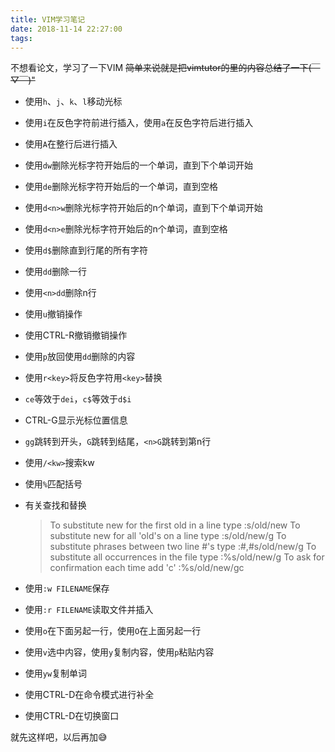 ```yaml
---
title: VIM学习笔记
date: 2018-11-14 22:27:00
tags:
---
```


不想看论文，学习了一下VIM ~~简单来说就是把vimtutor的里的内容总结了一下(￣▽￣)"~~

<!-- more -->

* 使用`h`、`j`、`k`、`l`移动光标

* 使用`i`在反色字符前进行插入，使用`a`在反色字符后进行插入

* 使用`A`在整行后进行插入

* 使用`dw`删除光标字符开始后的一个单词，直到下个单词开始

* 使用`de`删除光标字符开始后的一个单词，直到空格

* 使用`d<n>w`删除光标字符开始后的n个单词，直到下个单词开始

* 使用`d<n>e`删除光标字符开始后的n个单词，直到空格

* 使用`d$`删除直到行尾的所有字符

* 使用`dd`删除一行

* 使用`<n>dd`删除n行

* 使用`u`撤销操作

* 使用CTRL-R撤销撤销操作

* 使用`p`放回使用`dd`删除的内容

* 使用`r<key>`将反色字符用`<key>`替换

* `ce`等效于`dei`，`c$`等效于`d$i`

* CTRL-G显示光标位置信息

* `gg`跳转到开头，`G`跳转到结尾，`<n>G`跳转到第n行

* 使用`/<kw>`搜索kw

* 使用`%`匹配括号

* 有关查找和替换
    > To substitute new for the first old in a line type    :s/old/new
    > To substitute new for all 'old's on a line type       :s/old/new/g
    > To substitute phrases between two line #'s type       :#,#s/old/new/g
    > To substitute all occurrences in the file type        :%s/old/new/g
    > To ask for confirmation each time add 'c'             :%s/old/new/gc

* 使用`:w FILENAME`保存

* 使用`:r FILENAME`读取文件并插入

* 使用`o`在下面另起一行，使用`O`在上面另起一行

* 使用`v`选中内容，使用`y`复制内容，使用`p`粘贴内容

* 使用`yw`复制单词

* 使用CTRL-D在命令模式进行补全

* 使用CTRL-D在切换窗口

就先这样吧，以后再加😅